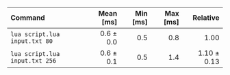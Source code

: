 | Command | Mean [ms] | Min [ms] | Max [ms] | Relative |
|:---|---:|---:|---:|---:|
| `lua script.lua input.txt 80` | 0.6 ± 0.0 | 0.5 | 0.8 | 1.00 |
| `lua script.lua input.txt 256` | 0.6 ± 0.1 | 0.5 | 1.4 | 1.10 ± 0.13 |
